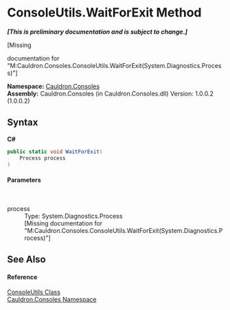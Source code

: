 # ConsoleUtils.WaitForExit Method 
 _**\[This is preliminary documentation and is subject to change.\]**_

\[Missing <summary> documentation for "M:Cauldron.Consoles.ConsoleUtils.WaitForExit(System.Diagnostics.Process)"\]

**Namespace:**&nbsp;<a href="N_Cauldron_Consoles">Cauldron.Consoles</a><br />**Assembly:**&nbsp;Cauldron.Consoles (in Cauldron.Consoles.dll) Version: 1.0.0.2 (1.0.0.2)

## Syntax

**C#**<br />
``` C#
public static void WaitForExit(
	Process process
)
```


#### Parameters
&nbsp;<dl><dt>process</dt><dd>Type: System.Diagnostics.Process<br />\[Missing <param name="process"/> documentation for "M:Cauldron.Consoles.ConsoleUtils.WaitForExit(System.Diagnostics.Process)"\]</dd></dl>

## See Also


#### Reference
<a href="T_Cauldron_Consoles_ConsoleUtils">ConsoleUtils Class</a><br /><a href="N_Cauldron_Consoles">Cauldron.Consoles Namespace</a><br />